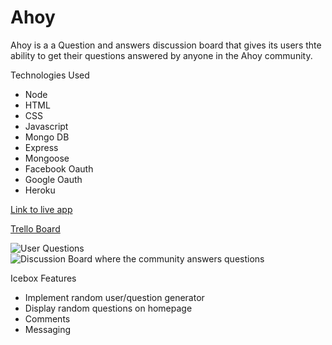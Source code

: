 # Ahoy
Ahoy is a a Question and answers discussion board that gives its users thte ability to get their questions answered by anyone in the Ahoy community.

Technologies Used
* Node
* HTML
* CSS
* Javascript
* Mongo DB
* Express
* Mongoose
* Facebook Oauth
* Google Oauth
* Heroku

[Link to live app](https://blooming-brushlands-23099.herokuapp.com/)

[Trello Board](https://trello.com/b/urfF3udP)

![User Questions](https://imgur.com/mz32cro)
![Discussion Board where the community answers questions](https://imgur.com/a/qn7XZov)

Icebox Features
* Implement random user/question generator
* Display random questions on homepage
* Comments
* Messaging
